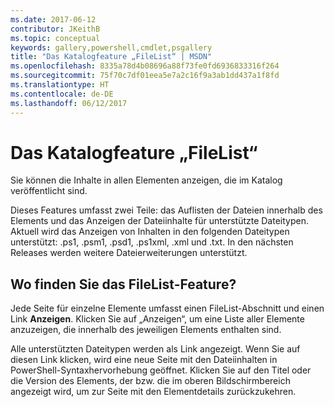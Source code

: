 ```yaml
---
ms.date: 2017-06-12
contributor: JKeithB
ms.topic: conceptual
keywords: gallery,powershell,cmdlet,psgallery
title: "Das Katalogfeature „FileList“ | MSDN"
ms.openlocfilehash: 8335a78d4b08696a88f73fe0fd6936833316f264
ms.sourcegitcommit: 75f70c7df01eea5e7a2c16f9a3ab1dd437a1f8fd
ms.translationtype: HT
ms.contentlocale: de-DE
ms.lasthandoff: 06/12/2017
---
```

# <a name="filelist-feature-in-the-gallery"></a>Das Katalogfeature „FileList“

Sie können die Inhalte in allen Elementen anzeigen, die im Katalog veröffentlicht sind. 

Dieses Features umfasst zwei Teile: das Auflisten der Dateien innerhalb des Elements und das Anzeigen der Dateiinhalte für unterstützte Dateitypen. Aktuell wird das Anzeigen von Inhalten in den folgenden Dateitypen unterstützt: .ps1, .psm1, .psd1, .ps1xml, .xml und .txt. In den nächsten Releases werden weitere Dateierweiterungen unterstützt. 

## <a name="where-to-find-filelist"></a>Wo finden Sie das FileList-Feature?
Jede Seite für einzelne Elemente umfasst einen FileList-Abschnitt und einen Link **Anzeigen**. Klicken Sie auf „Anzeigen“, um eine Liste aller Elemente anzuzeigen, die innerhalb des jeweiligen Elements enthalten sind.

Alle unterstützten Dateitypen werden als Link angezeigt. Wenn Sie auf diesen Link klicken, wird eine neue Seite mit den Dateiinhalten in PowerShell-Syntaxhervorhebung geöffnet. Klicken Sie auf den Titel oder die Version des Elements, der bzw. die im oberen Bildschirmbereich angezeigt wird, um zur Seite mit den Elementdetails zurückzukehren.

